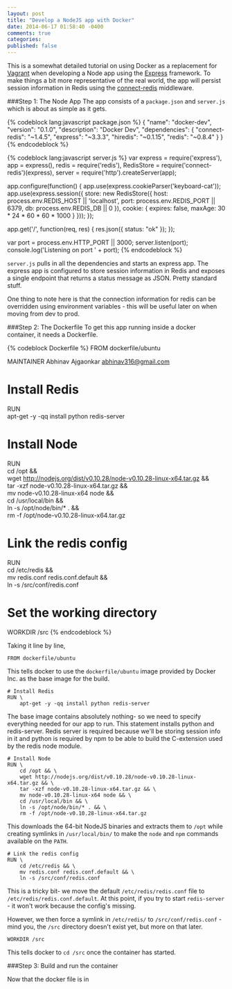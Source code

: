 ```yaml
---
layout: post
title: "Develop a NodeJS app with Docker"
date: 2014-06-17 01:58:40 -0400
comments: true
categories: 
published: false
---
```


This is a somewhat detailed tutorial on using Docker as a replacement for [Vagrant](http://www.vagrantup.com/) when developing a Node app using the [Express](http://expressjs.com/) framework. To make things a bit more representative of the real world, the app will persist session information in Redis using the [connect-redis](https://github.com/visionmedia/connect-redis) middleware.
  
###Step 1: The Node App
The app consists of a `package.json` and `server.js` which is about as simple as it gets.

{% codeblock lang:javascript package.json %}
{
    "name": "docker-dev",
    "version": "0.1.0",
    "description": "Docker Dev",
    "dependencies": {
        "connect-redis": "~1.4.5",
        "express": "~3.3.3",
        "hiredis": "~0.1.15",
        "redis": "~0.8.4"
    }
}
{% endcodeblock %}
  
{% codeblock lang:javascript server.js %}
var express = require('express'),
    app = express(),
    redis = require('redis'),
    RedisStore = require('connect-redis')(express),
    server = require('http').createServer(app);

app.configure(function() {
  app.use(express.cookieParser('keyboard-cat'));
  app.use(express.session({
        store: new RedisStore({
            host: process.env.REDIS_HOST || 'localhost',
            port: process.env.REDIS_PORT || 6379,
            db: process.env.REDIS_DB || 0
        }),
        cookie: {
            expires: false,
            maxAge: 30 * 24 * 60 * 60 * 1000
        }
    }));
});

app.get('/', function(req, res) {
  res.json({
    status: "ok"
  });
});

var port = process.env.HTTP_PORT || 3000;
server.listen(port);
console.log('Listening on port ' + port);
{% endcodeblock %}

`server.js` pulls in all the dependencies and starts an express app. The express app is configured to store session information in Redis and exposes a single endpoint that returns a status message as JSON. Pretty standard stuff.  
  
One thing to note here is that the connection information for redis can be overridden using environment variables - this will be useful later on when moving from dev to prod.  
  
###Step 2: The Dockerfile
To get this app running inside a docker container, it needs a Dockerfile.

{% codeblock Dockerfile %}
FROM dockerfile/ubuntu

MAINTAINER Abhinav Ajgaonkar <abhinav316@gmail.com>

# Install Redis
RUN	\
	apt-get -y -qq install python redis-server

# Install Node
RUN	\
	cd /opt && \
	wget http://nodejs.org/dist/v0.10.28/node-v0.10.28-linux-x64.tar.gz && \
	tar -xzf node-v0.10.28-linux-x64.tar.gz && \
	mv node-v0.10.28-linux-x64 node && \
	cd /usr/local/bin && \
	ln -s /opt/node/bin/* . && \
	rm -f /opt/node-v0.10.28-linux-x64.tar.gz

# Link the redis config
RUN \
	cd /etc/redis && \
	mv redis.conf redis.conf.default && \
	ln -s /src/conf/redis.conf

# Set the working directory
WORKDIR	/src
{% endcodeblock %}

Taking it line by line,

```
FROM dockerfile/ubuntu
``` 

This tells docker to use the `dockerfile/ubuntu` image provided by Docker Inc. as the base image for the build.

```
# Install Redis
RUN	\
	apt-get -y -qq install python redis-server
```

The base image contains absolutely nothing- so we need to specify everything needed for our app to run. This statement installs python and redis-server. Redis server is required because we'll be storing session info in it and python is required by npm to be able to build the C-extension used by the redis node module.
  
```
# Install Node
RUN	\
	cd /opt && \
	wget http://nodejs.org/dist/v0.10.28/node-v0.10.28-linux-x64.tar.gz && \
	tar -xzf node-v0.10.28-linux-x64.tar.gz && \
	mv node-v0.10.28-linux-x64 node && \
	cd /usr/local/bin && \
	ln -s /opt/node/bin/* . && \
	rm -f /opt/node-v0.10.28-linux-x64.tar.gz
```
  
This downloads the 64-bit NodeJS binaries and extracts them to `/opt` while creating symlinks in `/usr/local/bin/` to make the `node` and `npm` commands available on the `PATH`.
  
```
# Link the redis config
RUN \
	cd /etc/redis && \
	mv redis.conf redis.conf.default && \
	ln -s /src/conf/redis.conf
```
  
This is a tricky bit- we move the default `/etc/redis/redis.conf` file to `/etc/redis/redis.conf.default`. At this point, if you try to start `redis-server` - it won't work because the config's missing. 
  
However, we then force a symlink in `/etc/redis/` to `/src/conf/redis.conf` - mind you, the `/src` directory doesn't exist yet, but more on that later.
  
```
WORKDIR	/src
```
  
This tells docker to `cd /src` once the container has started.

###Step 3: Build and run the container

Now that the docker file is in 

